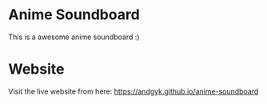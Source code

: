 # Anime Soundboard
This is a awesome anime soundboard :)

# Website
Visit the live website from here: https://andgyk.github.io/anime-soundboard